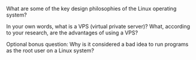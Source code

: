 
What are some of the key design philosophies of the Linux operating system?

In your own words, what is a VPS (virtual private server)? What, according to your research, are the advantages of using a VPS?

Optional bonus question: Why is it considered a bad idea to run programs as the root user on a Linux system?
